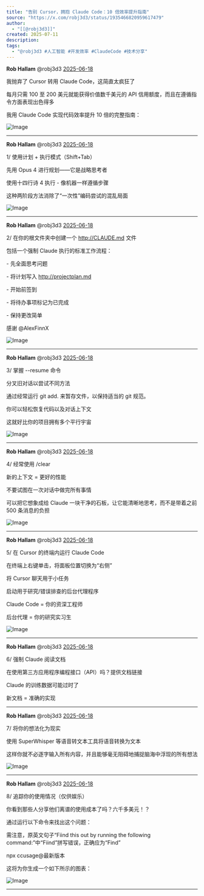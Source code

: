 ```yaml
---
title: "告别 Cursor，拥抱 Claude Code：10 倍效率提升指南"
source: "https://x.com/robj3d3/status/1935466820959617479"
author:
  - "[[@robj3d3]]"
created: 2025-07-11
description:
tags:
  - "@robj3d3 #人工智能 #开发效率 #ClaudeCode #技术分享"
---
```

**Rob Hallam** @robj3d3 [2025-06-18](https://x.com/robj3d3/status/1935466820959617479)

  
我抛弃了 Cursor 转用 Claude Code，这简直太疯狂了

每月只需 100 至 200 美元就能获得价值数千美元的 API 信用额度，而且在遵循指令方面表现出色得多

我用 Claude Code 实现代码效率提升 10 倍的完整指南：

![Image](https://pbs.twimg.com/media/Gtwoz6Za4AAY6p6?format=jpg&name=large)

---

**Rob Hallam** @robj3d3 [2025-06-18](https://x.com/robj3d3/status/1935466823119765947)

  
1/ 使用计划 + 执行模式（Shift+Tab）

先用 Opus 4 进行规划——它是战略思考者

使用十四行诗 4 执行 - 像机器一样遵循步骤

这种两阶段方法消除了“一次性”编码尝试的混乱局面

![Image](https://pbs.twimg.com/media/GtwozyEaQAMdj0E?format=jpg&name=large)

---

**Rob Hallam** @robj3d3 [2025-06-18](https://x.com/robj3d3/status/1935466825019744682)

  
2/ 在你的根文件夹中创建一个 http://CLAUDE.md 文件

包括一个强制 Claude 执行的标准工作流程：

\- 先全面思考问题

\- 将计划写入 http://projectplan.md

\- 开始前签到

\- 将待办事项标记为已完成

\- 保持更改简单

感谢 @AlexFinnX

![Image](https://pbs.twimg.com/media/GtwozkIaQAAuF_b?format=jpg&name=large)

---

**Rob Hallam** @robj3d3 [2025-06-18](https://x.com/robj3d3/status/1935466827242684436)

  
3/ 掌握 --resume 命令

分叉旧对话以尝试不同方法

通过经常运行 git add. 来暂存文件，以保持适当的 git 规范。

你可以轻松恢复代码以及对话上下文

这就好比你的项目拥有多个平行宇宙

![Image](https://pbs.twimg.com/media/Gtwoz0VbQAA4NOP?format=jpg&name=large)

---

**Rob Hallam** @robj3d3 [2025-06-18](https://x.com/robj3d3/status/1935466829046235627)

  
4/ 经常使用 /clear

新的上下文 = 更好的性能

不要试图在一次对话中做完所有事情

可以把它想象成给 Claude 一块干净的石板，让它能清晰地思考，而不是带着之前 500 条消息的负担

![Image](https://pbs.twimg.com/media/GtwozrraQAIpxK0?format=jpg&name=large)

---

**Rob Hallam** @robj3d3 [2025-06-18](https://x.com/robj3d3/status/1935466830728184007)

  
5/ 在 Cursor 的终端内运行 Claude Code

在终端上右键单击，将面板位置切换为“右侧”

将 Cursor 聊天用于小任务

启动用于研究/错误排查的后台代理程序

Claude Code = 你的资深工程师

后台代理 = 你的研究实习生

![Image](https://pbs.twimg.com/media/Gtwoz4paQAM4d3v?format=jpg&name=large)

---

**Rob Hallam** @robj3d3 [2025-06-18](https://x.com/robj3d3/status/1935466833538429439)

  
6/ 强制 Claude 阅读文档

在使用第三方应用程序编程接口（API）吗？提供文档链接

Claude 的训练数据可能过时了

新文档 = 准确的实现

---

**Rob Hallam** @robj3d3 [2025-06-18](https://x.com/robj3d3/status/1935466834964398246)

  
7/ 将你的想法化为现实

使用 SuperWhisper 等语音转文本工具将语音转换为文本

这样你就不必逐字输入所有内容，并且能够毫无阻碍地捕捉脑海中浮现的所有想法

![Image](https://pbs.twimg.com/media/GtwozyAakAEuCm6?format=jpg&name=large)

---

**Rob Hallam** @robj3d3 [2025-06-18](https://x.com/robj3d3/status/1935466837640360405)

  
8/ 追踪你的使用情况（仅供娱乐）

你看到那些人分享他们离谱的使用成本了吗？六千多美元！？

通过运行以下命令来找出这个问题：

需注意，原英文句子“Fiind this out by running the following command:”中“Fiind”拼写错误，正确应为“Find”

npx ccusage@最新版本

这将为你生成一个如下所示的图表：

![Image](https://pbs.twimg.com/media/GtwozymaQAIYmeq?format=jpg&name=large)

---